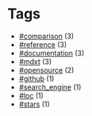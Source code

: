 # Tags


- [#comparison](tag-comparison.html) (3)
- [#reference](tag-reference.html) (3)
- [#documentation](tag-documentation.html) (3)
- [#mdxt](tag-mdxt.html) (3)
- [#opensource](tag-opensource.html) (2)
- [#github](tag-github.html) (1)
- [#search_engine](tag-search_engine.html) (1)
- [#loc](tag-loc.html) (1)
- [#stars](tag-stars.html) (1)